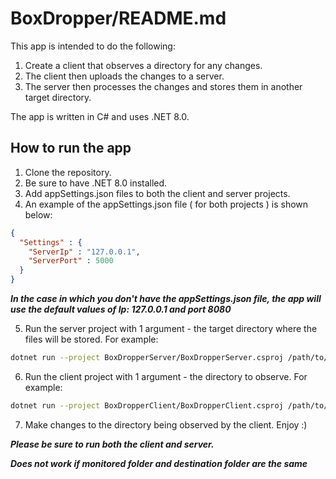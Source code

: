 # BoxDropper/README.md

This app is intended to do the following:

1. Create a client that observes a directory for any changes.
2. The client then uploads the changes to a server.
3. The server then processes the changes and stores them in another target directory.

The app is written in C# and uses .NET 8.0.

## How to run the app

1. Clone the repository.
2. Be sure to have .NET 8.0 installed.
3. Add appSettings.json files to both the client and server projects.
4. An example of the appSettings.json file ( for both projects ) is shown below:

```json
{
  "Settings" : {
    "ServerIp" : "127.0.0.1",
    "ServerPort" : 5000
  }
}
```

***In the case in which you don't have the appSettings.json file, the app will use the default values of Ip: 127.0.0.1 and port 8080***


5. Run the server project with 1 argument - the target directory where the files will be stored. For example:
```bash
dotnet run --project BoxDropperServer/BoxDropperServer.csproj /path/to/target/directory
```
6. Run the client project with 1 argument - the directory to observe. For example:
```bash
dotnet run --project BoxDropperClient/BoxDropperClient.csproj /path/to/observe/directory
```

7. Make changes to the directory being observed by the client. Enjoy :)

***Please be sure to run both the client and server.***

***Does not work if monitored folder and destination folder are the same***




